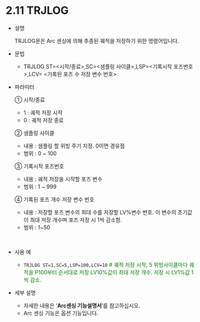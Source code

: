 ﻿# 2.11 TRJLOG

- 설명 
  
    TRJLOG문은 Arc 센싱에 의해 추종된 궤적을 저장하기 위한 명령어입니다.

- 문법
  
    - TRJLOG ST=<시작/종료>,SC=<샘플링 사이클>,LSP=<기록시작 포즈번호>,LCV=
<기록된 포즈 수 저장 변수 번호>


- 파라미터
  
   ① 시작/종료
     - 1 : 궤적 저장 시작
     - 0 : 궤적 저장 종료
   
   ② 샘플링 사이클
     - 내용 : 샘플링 할 위빙 주기 지정. 0이면 경유점
     - 범위 : 0 ~ 100

   ③ 기록시작 포즈번호
     - 내용 : 궤적 저장을 시작할 포즈 변수
     - 범위 : 1 ~ 999
  
   ④ 기록된 포즈 개수 저장 변수 번호
     - 내용 : 저장할 포즈 변수의 최대 수를 저장할 LV%변수 번호. 이 변수의 초기값이 최대 저장 개수며 포즈 저장 시 1씩 감소함.
     - 범위 : 1~50
      
</br>  

- 사용 예
  
   - ```TRJLOG ST=1,SC=5,LSP=100,LCV=10```   <span style="color: green">#   궤적 저장 시작, 5 위빙사이클마다 궤적을 P100부터 순서대로 저장 LV10%값이 최대 저장 개수. 저장 시 LV1%값 1씩 감소. </span>


- 세부 설명
  
  -	자세한 내용은 ‘**Arc센싱 기능설명서**’를 참고하십시오.
  -	Arc 센싱 기능은 옵션 기능입니다.

